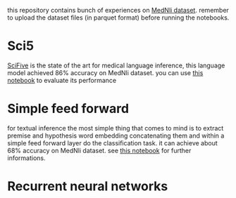 this repository contains bunch of experiences on [MedNli dataset](https://paperswithcode.com/dataset/mednli).
remember to upload the dataset files (in parquet format) before running the notebooks.

# Sci5
[SciFive](https://github.com/justinphan3110/SciFive) is the state of the art for medical language inference, this language model achieved 86% accuracy on MedNli dataset.
you can use [this notebook](https://github.com/Mehrdadghassabi/Mednli_experiments/blob/main/Sci5/Untitled63.ipynb) to evaluate its performance

# Simple feed forward
for textual inference the most simple thing that comes to mind is to extract premise and hypothesis word embedding concatenating them and within a simple feed forward layer do the classification task.
it can achieve about 68% accuracy on MedNli dataset.
see [this notebook](https://github.com/Mehrdadghassabi/Mednli_experiments/blob/main/Simple_feed_forward/Notebooks/Untitled59.ipynb) for further informations.

# Recurrent neural networks
